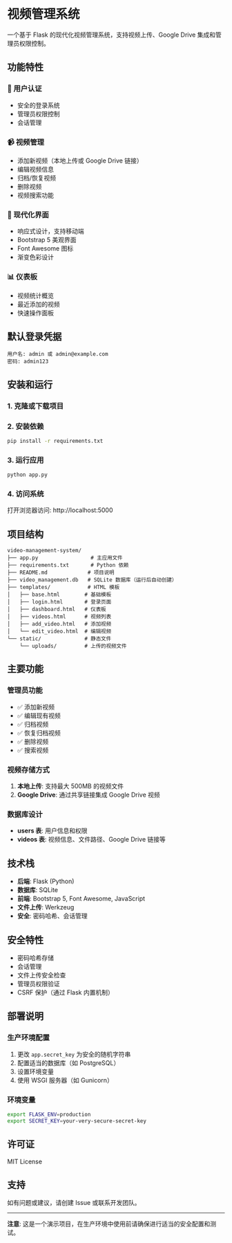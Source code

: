 # 视频管理系统

一个基于 Flask 的现代化视频管理系统，支持视频上传、Google Drive 集成和管理员权限控制。

## 功能特性

### 🔐 用户认证
- 安全的登录系统
- 管理员权限控制
- 会话管理

### 📹 视频管理
- 添加新视频（本地上传或 Google Drive 链接）
- 编辑视频信息
- 归档/恢复视频
- 删除视频
- 视频搜索功能

### 🎨 现代化界面
- 响应式设计，支持移动端
- Bootstrap 5 美观界面
- Font Awesome 图标
- 渐变色彩设计

### 📊 仪表板
- 视频统计概览
- 最近添加的视频
- 快速操作面板

## 默认登录凭据

```
用户名: admin 或 admin@example.com
密码: admin123
```

## 安装和运行

### 1. 克隆或下载项目

### 2. 安装依赖
```bash
pip install -r requirements.txt
```

### 3. 运行应用
```bash
python app.py
```

### 4. 访问系统
打开浏览器访问: http://localhost:5000

## 项目结构

```
video-management-system/
├── app.py                 # 主应用文件
├── requirements.txt       # Python 依赖
├── README.md             # 项目说明
├── video_management.db   # SQLite 数据库（运行后自动创建）
├── templates/            # HTML 模板
│   ├── base.html        # 基础模板
│   ├── login.html       # 登录页面
│   ├── dashboard.html   # 仪表板
│   ├── videos.html      # 视频列表
│   ├── add_video.html   # 添加视频
│   └── edit_video.html  # 编辑视频
└── static/              # 静态文件
    └── uploads/         # 上传的视频文件
```

## 主要功能

### 管理员功能
- ✅ 添加新视频
- ✅ 编辑现有视频
- ✅ 归档视频
- ✅ 恢复归档视频
- ✅ 删除视频
- ✅ 搜索视频

### 视频存储方式
1. **本地上传**: 支持最大 500MB 的视频文件
2. **Google Drive**: 通过共享链接集成 Google Drive 视频

### 数据库设计
- **users 表**: 用户信息和权限
- **videos 表**: 视频信息、文件路径、Google Drive 链接等

## 技术栈

- **后端**: Flask (Python)
- **数据库**: SQLite
- **前端**: Bootstrap 5, Font Awesome, JavaScript
- **文件上传**: Werkzeug
- **安全**: 密码哈希、会话管理

## 安全特性

- 密码哈希存储
- 会话管理
- 文件上传安全检查
- 管理员权限验证
- CSRF 保护（通过 Flask 内置机制）

## 部署说明

### 生产环境配置
1. 更改 `app.secret_key` 为安全的随机字符串
2. 配置适当的数据库（如 PostgreSQL）
3. 设置环境变量
4. 使用 WSGI 服务器（如 Gunicorn）

### 环境变量
```bash
export FLASK_ENV=production
export SECRET_KEY=your-very-secure-secret-key
```

## 许可证

MIT License

## 支持

如有问题或建议，请创建 Issue 或联系开发团队。

---

**注意**: 这是一个演示项目，在生产环境中使用前请确保进行适当的安全配置和测试。
